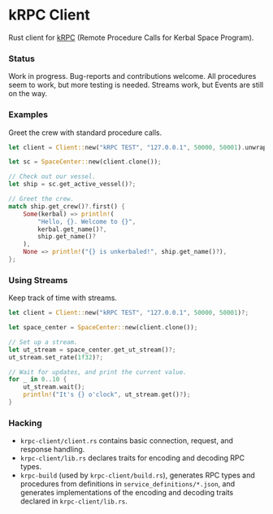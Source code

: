 # kRPC Client

Rust client for [kRPC](https://github.com/krpc/krpc) (Remote Procedure Calls for Kerbal Space Program).

### Status

Work in progress. Bug-reports and contributions welcome. All procedures seem to work, but more testing is needed. Streams work, but Events are still on the way.

### Examples

Greet the crew with standard procedure calls.

```rust
let client = Client::new("kRPC TEST", "127.0.0.1", 50000, 50001).unwrap();

let sc = SpaceCenter::new(client.clone());

// Check out our vessel.
let ship = sc.get_active_vessel()?;

// Greet the crew.
match ship.get_crew()?.first() {
    Some(kerbal) => println!(
        "Hello, {}. Welcome to {}",
        kerbal.get_name()?,
        ship.get_name()?
    ),
    None => println!("{} is unkerbaled!", ship.get_name()?),
};
```

### Using Streams

Keep track of time with streams.

```rust
let client = Client::new("kRPC TEST", "127.0.0.1", 50000, 50001)?;

let space_center = SpaceCenter::new(client.clone());

// Set up a stream.
let ut_stream = space_center.get_ut_stream()?;
ut_stream.set_rate(1f32)?;

// Wait for updates, and print the current value.
for _ in 0..10 {
    ut_stream.wait();
    println!("It's {} o'clock", ut_stream.get()?);
}
```

### Hacking

* `krpc-client/client.rs` contains basic connection, request, and response handling.
* `krpc-client/lib.rs` declares traits for encoding and decoding RPC types.
* `krpc-build` (used by `krpc-client/build.rs`), generates RPC types and procedures from definitions in `service_definitions/*.json`, and generates implementations of the encoding and decoding traits declared in `krpc-client/lib.rs`.
